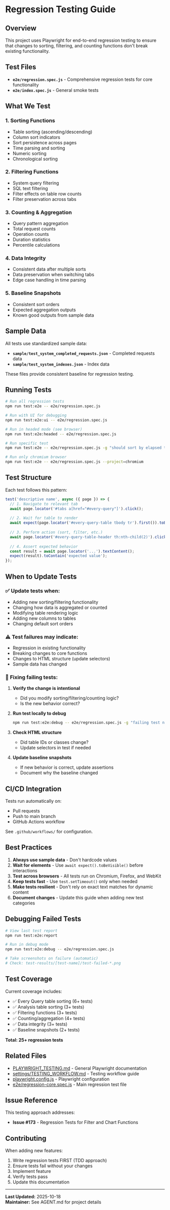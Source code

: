 # Regression Testing Guide

## Overview

This project uses Playwright for end-to-end regression testing to ensure that changes to sorting, filtering, and counting functions don't break existing functionality.

## Test Files

- **`e2e/regression.spec.js`** - Comprehensive regression tests for core functionality
- **`e2e/index.spec.js`** - General smoke tests

## What We Test

### 1. **Sorting Functions**
- Table sorting (ascending/descending)
- Column sort indicators
- Sort persistence across pages
- Time parsing and sorting
- Numeric sorting
- Chronological sorting

### 2. **Filtering Functions**
- System query filtering
- SQL text filtering
- Filter effects on table row counts
- Filter preservation across tabs

### 3. **Counting & Aggregation**
- Query pattern aggregation
- Total request counts
- Operation counts
- Duration statistics
- Percentile calculations

### 4. **Data Integrity**
- Consistent data after multiple sorts
- Data preservation when switching tabs
- Edge case handling in time parsing

### 5. **Baseline Snapshots**
- Consistent sort orders
- Expected aggregation outputs
- Known good outputs from sample data

## Sample Data

All tests use standardized sample data:
- **`sample/test_system_completed_requests.json`** - Completed requests data
- **`sample/test_system_indexes.json`** - Index data

These files provide consistent baseline for regression testing.

## Running Tests

```bash
# Run all regression tests
npm run test:e2e -- e2e/regression.spec.js

# Run with UI for debugging
npm run test:e2e:ui -- e2e/regression.spec.js

# Run in headed mode (see browser)
npm run test:e2e:headed -- e2e/regression.spec.js

# Run specific test
npm run test:e2e -- e2e/regression.spec.js -g "should sort by elapsed time"

# Run only chromium browser
npm run test:e2e -- e2e/regression.spec.js --project=chromium
```

## Test Structure

Each test follows this pattern:

```javascript
test('descriptive name', async ({ page }) => {
  // 1. Navigate to relevant tab
  await page.locator('#tabs a[href="#every-query"]').click();
  
  // 2. Wait for table to render
  await expect(page.locator('#every-query-table tbody tr').first()).toBeVisible();
  
  // 3. Perform action (sort, filter, etc.)
  await page.locator('#every-query-table-header th:nth-child(2)').click();
  
  // 4. Assert expected behavior
  const result = await page.locator('...').textContent();
  expect(result).toContain('expected value');
});
```

## When to Update Tests

### ✅ **Update tests when:**
- Adding new sorting/filtering functionality
- Changing how data is aggregated or counted
- Modifying table rendering logic
- Adding new columns to tables
- Changing default sort orders

### ⚠️ **Test failures may indicate:**
- Regression in existing functionality
- Breaking changes to core functions
- Changes to HTML structure (update selectors)
- Sample data has changed

### 🔧 **Fixing failing tests:**

1. **Verify the change is intentional**
   - Did you modify sorting/filtering/counting logic?
   - Is the new behavior correct?

2. **Run test locally to debug**
   ```bash
   npm run test:e2e:debug -- e2e/regression.spec.js -g "failing test name"
   ```

3. **Check HTML structure**
   - Did table IDs or classes change?
   - Update selectors in test if needed

4. **Update baseline snapshots**
   - If new behavior is correct, update assertions
   - Document why the baseline changed

## CI/CD Integration

Tests run automatically on:
- Pull requests
- Push to main branch
- GitHub Actions workflow

See `.github/workflows/` for configuration.

## Best Practices

1. **Always use sample data** - Don't hardcode values
2. **Wait for elements** - Use `await expect().toBeVisible()` before interactions
3. **Test across browsers** - All tests run on Chromium, Firefox, and WebKit
4. **Keep tests fast** - Use `test.setTimeout()` only when needed
5. **Make tests resilient** - Don't rely on exact text matches for dynamic content
6. **Document changes** - Update this guide when adding new test categories

## Debugging Failed Tests

```bash
# View last test report
npm run test:e2e:report

# Run in debug mode
npm run test:e2e:debug -- e2e/regression.spec.js

# Take screenshots on failure (automatic)
# Check: test-results/[test-name]/test-failed-*.png
```

## Test Coverage

Current coverage includes:

- ✅ Every Query table sorting (6+ tests)
- ✅ Analysis table sorting (3+ tests)
- ✅ Filtering functions (3+ tests)
- ✅ Counting/aggregation (4+ tests)
- ✅ Data integrity (3+ tests)
- ✅ Baseline snapshots (2+ tests)

**Total: 25+ regression tests**

## Related Files

- [PLAYWRIGHT_TESTING.md](./PLAYWRIGHT_TESTING.md) - General Playwright documentation
- [settings/TESTING_WORKFLOW.md](../settings/TESTING_WORKFLOW.md) - Testing workflow guide
- [playwright.config.js](../playwright.config.js) - Playwright configuration
- [e2e/regression-core.spec.js](../e2e/regression-core.spec.js) - Main regression test file

## Issue Reference

This testing approach addresses:
- **Issue #173** - Regression Tests for Filter and Chart Functions

## Contributing

When adding new features:

1. Write regression tests FIRST (TDD approach)
2. Ensure tests fail without your changes
3. Implement feature
4. Verify tests pass
5. Update this documentation

---

**Last Updated:** 2025-10-18  
**Maintainer:** See AGENT.md for project details
